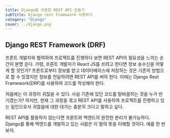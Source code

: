 ```yaml
---
title: Django를 이용한 REST API 만들기
subTitle: Django rest framework 사용하기
category: "Django"
cover: ../django.png
---
```


## Django REST Framework (DRF)
프론트 개발자와 협력하여 프로젝트를 진행하다 보면 REST API의 필요성을 느끼는 순간이 분명 온다. 가령, 프론트 개발자가 React JS를 쓰려고 한다면 정보 송수신을 어떻게 할 것인가? 프론트로부터 정보를 받고 데이터베이스에 저장하는 것은 기존의 방법으로 할 수 있겠지만 정보를 전달하려면 REST API를 써야 한다. 이때는 Django Rest Framework(DRF)를 사용하여 코드를 작성해야 한다.

처음에는 이 과정이 귀찮을 수 있다. 사실 기존에 있던 코드를 탈바꿈하는 것을 누가 반기겠는가? 하지만, 현재 그 과정을 겪고 REST API를 사용하여 프로젝트를 진행하고 있는 일인으로서 귀찮음에 대한 대가는 충분히 크다고 말하고 싶다.

REST API를 활용하지 않는다면 프론트와 백엔드의 완전한 분리가 불가능하다. Django를 통해 백엔드를 개발하고 있는 사람은 이 말의 뜻을 이해할 것이다. 예를 한 번 보자.